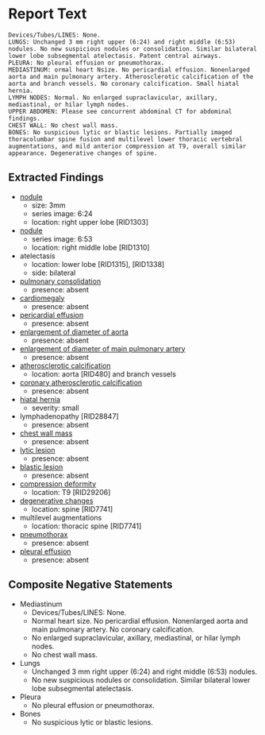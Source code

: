 # Report Text

```text
Devices/Tubes/LINES: None.  
LUNGS: Unchanged 3 mm right upper (6:24) and right middle (6:53) nodules. No new suspicious nodules or consolidation. Similar bilateral lower lobe subsegmental atelectasis. Patent central airways.
PLEURA: No pleural effusion or pneumothorax.
MEDIASTINUM: ormal heart Nsize. No pericardial effusion. Nonenlarged aorta and main pulmonary artery. Atherosclerotic calcification of the aorta and branch vessels. No coronary calcification. Small hiatal hernia.
LYMPH NODES: Normal. No enlarged supraclavicular, axillary, mediastinal, or hilar lymph nodes.
UPPER ABDOMEN: Please see concurrent abdominal CT for abdominal findings.
CHEST WALL: No chest wall mass.
BONES: No suspicious lytic or blastic lesions. Partially imaged thoracolumbar spine fusion and multilevel lower thoracic vertebral augmentations, and mild anterior compression at T9, overall similar appearance. Degenerative changes of spine.
```

## Extracted Findings

- [nodule](../../definitions/hood/pulmonary-nodule.md)
  - size: 3mm
  - series image: 6:24
  - location: right upper lobe \[RID1303\]
- [nodule](../../definitions/hood/pulmonary-nodule.md)
  - series image: 6:53
  - location: right middle lobe \[RID1310\]
- atelectasis
  - location: lower lobe \[RID1315\], \[RID1338\]
  - side: bilateral
- [pulmonary consolidation](../../definitions/smartreporting/consolidation.txt)
  - presence: absent
- [cardiomegaly](../../definitions/upmedic/Cardiomegaly.cde.md)
  - presence: absent
- [pericardial effusion](../../definitions/hood/pericardial-effusion.md)
  - presence: absent
- [enlargement of diameter of aorta](../../definitions/hood/aortic-measurements.md)
  - presence: absent
- [enlargement of diameter of main pulmonary artery](../../definitions/hood/pulmonary-artery-dilation.md)
  - presence: absent
- [atherosclerotic calcification](../../definitions/hood/aortic-atherosclerosis.md)
  - location: aorta \[RID480\] and branch vessels
- [coronary atherosclerotic calcification](../../definitions/nuance/coronary_artery_calcification.json)
  - presence: absent
- [hiatal hernia](../../definitions/nuance/hiatal_hernia.json)
  - severity: small
- lymphadenopathy \[RID28847\]
  - presence: absent
- [chest wall mass](../../definitions/nuance/chest_wall_mass.json)
  - presence: absent
- [lytic lesion](../../definitions/hood/lytic-lesion.md)
  - presence: absent
- [blastic lesion](../../definitions/hood/sclerotic-lesion.md)
  - presence: absent
- [compression deformity](../../definitions/hood/compression-fracture.md)
  - location: T9 \[RID29206\]
- [degenerative changes](../../definitions/nuance/thoracic_spine_degenerative_changes.json)
  - location: spine \[RID7741\]
- multilevel augmentations
  - location: thoracic spine \[RID7741\]
- [pneumothorax](../../definitions/hood/pneumothorax.md)
  - presence: absent
- [pleural effusion](../../definitions/hood/pleural-effusion.md)
  - presence: absent
  
## Composite Negative Statements

- Mediastinum
  - Devices/Tubes/LINES: None.
  - Normal heart size. No pericardial effusion. Nonenlarged aorta and main pulmonary artery. No coronary calcification.
  - No enlarged supraclavicular, axillary, mediastinal, or hilar lymph nodes.
  - No chest wall mass.
- Lungs
  - Unchanged 3 mm right upper (6:24) and right middle (6:53) nodules.
  - No new suspicious nodules or consolidation. Similar bilateral lower lobe subsegmental atelectasis.
- Pleura
  - No pleural effusion or pneumothorax.
- Bones
  - No suspicious lytic or blastic lesions.
  